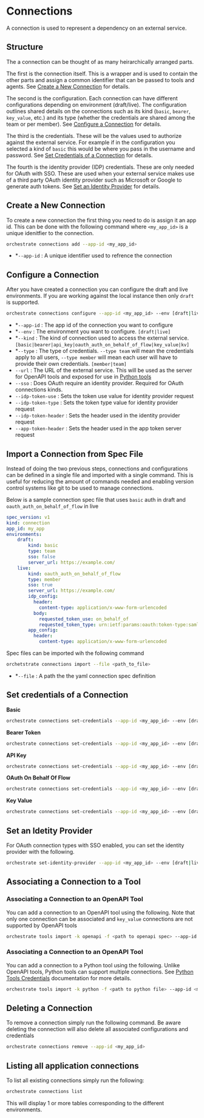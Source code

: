 # Connections
A connection is used to represent a dependency on an external service.

## Structure
The a connection can be thought of as many heirarchically arranged parts.

The first is the connection itself. This is a wrapper and is used to contain the other parts and assign a common identifier that can be passed to tools and agents. See [Create a New Connection](#create-a-new-connection) for details.

The second is the configuration. Each connection can have different configurations depending on environment (draft/live). The configuration outlines shared details on the connections such as its kind (`basic`, `bearer`, `key_value`, etc.) and its type (whether the credentials are shared among the team or per member). See [Configure a Connection](#configure-a-connection) for details.

The third is the credentials. These will be the values used to authorize against the external service. For example if in the configuration you selected a kind of `basic` this would be where you pass in the username and password.
See [Set Credentials of a Connection](#set-credentials-of-a-connection) for details.

The fourth is the identity provider (IDP) credentials. These are only needed for OAuth with SSO. These are used when your external service makes use of a third party OAuth identity provider such as Microsoft or Google to generate auth tokens.
See [Set an Identity Provider](#set-an-idetity-provider) for details.

## Create a New Connection
To create a new connection the first thing you need to do is assign it an app id. This can be done with the following command where  `<my_app_id>` is a unique idenitfier to the connection.
```bash
orchestrate connections add --app-id <my_app_id>
```
 - *`--app-id` : A unique identifier used to refrence the connection

## Configure a Connection
After you have created a connection you can configure the draft and live environments. If you are working against the local instance then only `draft` is supported.
```bash
orchestrate connections configure --app-id <my_app_id> --env [draft|live] --kind <connection_kind> --type [member|team] --url <url_of_external_service>
```
- *`--app-id` : The app id of the connection you want to configure
- *`--env` : The environment you want to configure. `[draft|live]`
- *`--kind` : The kind of connection used to access the external service. `[basic|bearer|api_key|oauth_auth_on_behalf_of_flow|key_value|kv]`
- *`--type` :  The type of credentials. `--type team` will mean the credentials apply to all users, `--type member` will mean each user will have to provide their own credentials. `[member|team]`
- `--url` : The URL of the external service. This will be used as the server for OpenAPI tools and exposed for use in [Python tools](./2_tools.md)  
- `--sso` : Does OAuth require an identity provider. Required for OAuth connections kinds.
- `--idp-token-use` : Sets the token use value for identity provider request
- `--idp-token-type` : Sets the token type value for identity provider request
- `--idp-token-header` : Sets the header used in the identity provider request
- `--app-token-header` : Sets the header used in the app token server request

## Import a Connection from Spec File
Instead of doing the two previous steps, connections and configurations can be defined in a single file and imported with a single command. This is useful for reducing the amount of commands needed and enabling version control systems like git to be used to manage connections.

Below is a sample connection spec file that uses `basic` auth in draft and `oauth_auth_on_behalf_of_flow` in live
```yaml
spec_version: v1
kind: connection
app_id: my_app
environments:
    draft:
        kind: basic
        type: team
        sso: false
        server_url: https://example.com/
    live:
        kind: oauth_auth_on_behalf_of_flow
        type: member
        sso: true
        server_url: https://example.com/
        idp_config:
          header:
            content-type: application/x-www-form-urlencoded
          body:
            requested_token_use: on_behalf_of
            requested_token_type: urn:ietf:params:oauth:token-type:saml2
        app_config:
          header:
            content-type: application/x-www-form-urlencoded
```

Spec files can be imported wih the following command
```bash
orchetstrate connections import --file <path_to_file>
```
 - *`--file` : A path the the yaml connection spec definition 

## Set credentials of a Connection
**Basic**
```bash
orchestrate connections set-credentials --app-id <my_app_id> --env [draft|live] --username <username> --password <password>
```

**Bearer Token**
```bash
orchestrate connections set-credentials --app-id <my_app_id> --env [draft|live] --token <token>
```

**API Key**
```bash
orchestrate connections set-credentials --app-id <my_app_id> --env [draft|live] --api-key <api_key>
```

**OAuth On Behalf Of Flow**
```bash
orchestrate connections set-credentials --app-id <my_app_id> --env [draft|live] --client-id <client_id> --token-url <token_url> --grant-type <grant_type>
```

**Key Value**
```bash
orchestrate connections set-credentials --app-id <my_app_id> --env [draft|live] -e foo=bar -e key1=value1 -e key2=value2 ...
```

## Set an Idetity Provider
For OAuth connection types with SSO enabled, you can set the identity provider with the following.
```bash
orchestrate set-identity-provider --app-id <my_app_id> --env [draft|live] --url <idp_url> --client-id <idp_client_id> --cleint_secret <idp_client_secret> --scope <idp_scope> --grant-type <idp_grant_type>
```

## Associating a Connection to a Tool
### Associating a Connection to an OpenAPI Tool
You can add a connection to an OpenAPI tool using the following. Note that only one connection can be associated and `key_value` connections are not supported by OpenAPI tools
```bash
orchestrate tools import -k openapi -f <path to openapi spec> --app-id <my_app_id>
```

### Associating a Connection to an OpenAPI Tool
You can add a connection to a Python tool using the following. Unlike OpenAPI tools, Python tools can support multiple connections. See [Python Tools Credentials](3_python_tool_credentials.md) documentation for more details.
```bash
orchestrate tools import -k python -f <path to python file> --app-id <my_app_id_1> --app-id <my_app_id_2>
```

## Deleting a Connection
To remove a connection simply run the following command. Be aware deleting the connection will also delete all associated configurations and credentials 
```bash
orchestrate connections remove --app-id <my_app_id>
```

## Listing all application connections
To list all existing connections simply run the following: 
```bash
orchestrate connections list
```
This will display 1 or more tables corresponding to the different environments.